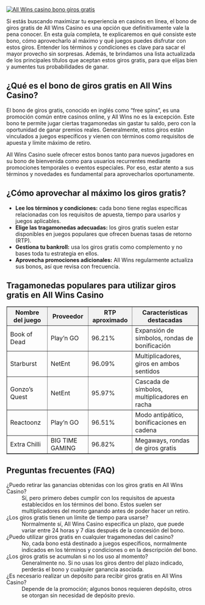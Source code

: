 [![All Wins casino bono giros gratis](https://123-caf.pages.dev/gitsignup.png)](https://vrmoo.ru/Bt82HjjY)

<p>Si estás buscando maximizar tu experiencia en casinos en línea, el bono de giros gratis de All Wins Casino es una opción que definitivamente vale la pena conocer. En esta guía completa, te explicaremos en qué consiste este bono, cómo aprovecharlo al máximo y qué juegos puedes disfrutar con estos giros. Entender los términos y condiciones es clave para sacar el mayor provecho sin sorpresas. Además, te brindamos una lista actualizada de los principales títulos que aceptan estos giros gratis, para que elijas bien y aumentes tus probabilidades de ganar.</p>  <h2>¿Qué es el bono de giros gratis en All Wins Casino?</h2> <p>El bono de giros gratis, conocido en inglés como “free spins”, es una promoción común entre casinos online, y All Wins no es la excepción. Este bono te permite jugar ciertas tragamonedas sin gastar tu saldo, pero con la oportunidad de ganar premios reales. Generalmente, estos giros están vinculados a juegos específicos y vienen con términos como requisitos de apuesta y límite máximo de retiro.</p> <p>All Wins Casino suele ofrecer estos bonos tanto para nuevos jugadores en su bono de bienvenida como para usuarios recurrentes mediante promociones temporales o eventos especiales. Por eso, estar atento a sus términos y novedades es fundamental para aprovecharlos oportunamente.</p>  <h2>¿Cómo aprovechar al máximo los giros gratis?</h2> <ul>   <li><strong>Lee los términos y condiciones:</strong> cada bono tiene reglas específicas relacionadas con los requisitos de apuesta, tiempo para usarlos y juegos aplicables.</li>   <li><strong>Elige las tragamonedas adecuadas:</strong> los giros gratis suelen estar disponibles en juegos populares que ofrecen buenas tasas de retorno (RTP).</li>   <li><strong>Gestiona tu bankroll:</strong> usa los giros gratis como complemento y no bases toda tu estrategia en ellos.</li>   <li><strong>Aprovecha promociones adicionales:</strong> All Wins regularmente actualiza sus bonos, así que revisa con frecuencia.</li> </ul>  <h2>Tragamonedas populares para utilizar giros gratis en All Wins Casino</h2> <table border="1" cellspacing="0" cellpadding="6" style="border-collapse:collapse; width:100%; max-width:600px;">   <thead>     <tr style="background-color:#f2f2f2;">       <th>Nombre del juego</th>       <th>Proveedor</th>       <th>RTP aproximado</th>       <th>Características destacadas</th>     </tr>   </thead>   <tbody>     <tr>       <td>Book of Dead</td>       <td>Play’n GO</td>       <td>96.21%</td>       <td>Expansión de símbolos, rondas de bonificación</td>     </tr>     <tr>       <td>Starburst</td>       <td>NetEnt</td>       <td>96.09%</td>       <td>Multiplicadores, giros en ambos sentidos</td>     </tr>     <tr>       <td>Gonzo’s Quest</td>       <td>NetEnt</td>       <td>95.97%</td>       <td>Cascada de símbolos, multiplicadores en racha</td>     </tr>     <tr>       <td>Reactoonz</td>       <td>Play’n GO</td>       <td>96.51%</td>       <td>Modo antipático, bonificaciones en cadena</td>     </tr>     <tr>       <td>Extra Chilli</td>       <td>BIG TIME GAMING</td>       <td>96.82%</td>       <td>Megaways, rondas de giros gratis</td>     </tr>   </tbody> </table>  <h2>Preguntas frecuentes (FAQ)</h2> <dl>   <dt>¿Puedo retirar las ganancias obtenidas con los giros gratis en All Wins Casino?</dt>   <dd>Sí, pero primero debes cumplir con los requisitos de apuesta establecidos en los términos del bono. Estos suelen ser multiplicadores del monto ganando antes de poder hacer un retiro.</dd>    <dt>¿Los giros gratis tienen un límite de tiempo para usarse?</dt>   <dd>Normalmente sí, All Wins Casino especifica un plazo, que puede variar entre 24 horas y 7 días después de la concesión del bono.</dd>    <dt>¿Puedo utilizar giros gratis en cualquier tragamonedas del casino?</dt>   <dd>No, cada bono está destinado a juegos específicos, normalmente indicados en los términos y condiciones o en la descripción del bono.</dd>    <dt>¿Los giros gratis se acumulan si no los uso al momento?</dt>   <dd>Generalmente no. Si no usas los giros dentro del plazo indicado, perderás el bono y cualquier ganancia asociada.</dd>    <dt>¿Es necesario realizar un depósito para recibir giros gratis en All Wins Casino?</dt>   <dd>Depende de la promoción; algunos bonos requieren depósito, otros se otorgan sin necesidad de depósito previo.</dd> </dl>